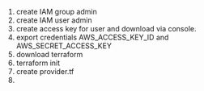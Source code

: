1. create IAM group admin
2. create IAM user admin
3. create access key for user and download via console. 
2. export credentials AWS_ACCESS_KEY_ID and AWS_SECRET_ACCESS_KEY
3. download terraform
4. terraform init
5. create provider.tf
6.
